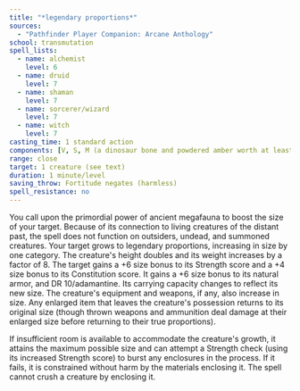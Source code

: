 ```yaml
---
title: "*legendary proportions*"
sources:
  - "Pathfinder Player Companion: Arcane Anthology"
school: transmutation
spell_lists:
  - name: alchemist
    level: 6
  - name: druid
    level: 7
  - name: shaman
    level: 7
  - name: sorcerer/wizard
    level: 7
  - name: witch
    level: 7
casting_time: 1 standard action
components: [V, S, M (a dinosaur bone and powdered amber worth at least 200 gp)]
range: close
target: 1 creature (see text)
duration: 1 minute/level
saving_throw: Fortitude negates (harmless)
spell_resistance: no
---
```


You call upon the primordial power of ancient megafauna to boost the size of your target. Because of its connection to living creatures of the distant past, the spell does not function on outsiders, undead, and summoned creatures. Your target grows to legendary proportions, increasing in size by one category. The creature's height doubles and its weight increases by a factor of 8. The target gains a +6 size bonus to its Strength score and a +4 size bonus to its Constitution score. It gains a +6 size bonus to its natural armor, and DR 10/adamantine. Its carrying capacity changes to reflect its new size. The creature's equipment and weapons, if any, also increase in size. Any enlarged item that leaves the creature's possession returns to its original size (though thrown weapons and ammunition deal damage at their enlarged size before returning to their true proportions).

If insufficient room is available to accommodate the creature's growth, it attains the maximum possible size and can attempt a Strength check (using its increased Strength score) to burst any enclosures in the process. If it fails, it is constrained without harm by the materials enclosing it. The spell cannot crush a creature by enclosing it.
